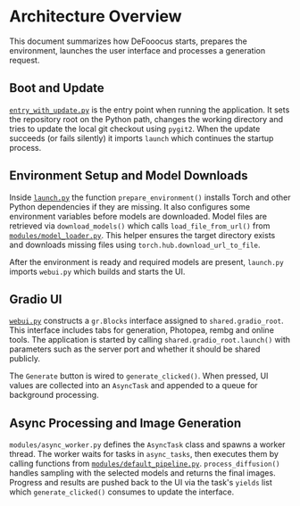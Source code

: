 # Architecture Overview

This document summarizes how DeFooocus starts, prepares the environment, launches the user
interface and processes a generation request.

## Boot and Update

[`entry_with_update.py`](../entry_with_update.py) is the entry point when running the
application. It sets the repository root on the Python path, changes the working
directory and tries to update the local git checkout using `pygit2`. When the
update succeeds (or fails silently) it imports `launch` which continues the
startup process.

## Environment Setup and Model Downloads

Inside [`launch.py`](../launch.py) the function `prepare_environment()` installs
Torch and other Python dependencies if they are missing. It also configures
some environment variables before models are downloaded. Model files are
retrieved via `download_models()` which calls `load_file_from_url()` from
[`modules/model_loader.py`](../modules/model_loader.py). This helper ensures the
target directory exists and downloads missing files using
`torch.hub.download_url_to_file`.

After the environment is ready and required models are present, `launch.py`
imports `webui.py` which builds and starts the UI.

## Gradio UI

[`webui.py`](../webui.py) constructs a `gr.Blocks` interface assigned to
`shared.gradio_root`. This interface includes tabs for generation, Photopea,
rembg and online tools. The application is started by calling
`shared.gradio_root.launch()` with parameters such as the server port and whether
it should be shared publicly.

The `Generate` button is wired to `generate_clicked()`. When pressed, UI values
are collected into an `AsyncTask` and appended to a queue for background
processing.

## Async Processing and Image Generation

`modules/async_worker.py` defines the `AsyncTask` class and spawns a worker
thread. The worker waits for tasks in `async_tasks`, then executes them by
calling functions from [`modules/default_pipeline.py`](../modules/default_pipeline.py).
`process_diffusion()` handles sampling with the selected models and returns the
final images. Progress and results are pushed back to the UI via the task's
`yields` list which `generate_clicked()` consumes to update the interface.
